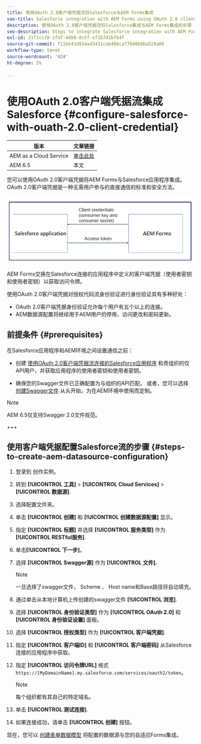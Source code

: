 ```yaml
---
title: 使用OAuth 2.0客户端凭据流将Salesforce与AEM Forms集成
seo-title: Salesforce integration with AEM Forms using OAuth 2.0 client credentials flow
description: 使用OAuth 2.0客户端凭据流将Salesforce集成与AEM Forms集成的步骤
seo-description: Steps to integrate Salesforce integration with AEM Forms using OAuth 2.0 client credentials flow
exl-id: 31f2ccf8-1f4f-4d88-8c5f-ef1b7d1bfb4f
source-git-commit: f11bb43d914a43431cab408ca77690b6ba528a06
workflow-type: tm+mt
source-wordcount: '424'
ht-degree: 5%

---
```


# 使用OAuth 2.0客户端凭据流集成Salesforce  {#configure-salesforce-with-ouath-2.0-client-credential}

| 版本 | 文章链接 |
| -------- | ---------------------------- |
| AEM as a Cloud Service | [单击此处](https://experienceleague.adobe.com/docs/experience-manager-cloud-service/content/forms/integrate/use-form-data-model/oauth2-client-credentials-flow-for-server-to-server-integration.html) |
| AEM 6.5 | 本文 |

您可以使用OAuth 2.0客户端凭据将AEM Forms与Salesforce应用程序集成。 OAuth 2.0客户端凭据是一种无需用户参与的直接通信的标准和安全方法。

![在AEM Forms和Salesforce应用程序之间设置通信时的工作流](/help/forms/using/assets/salesforce-workflow.png)

AEM Forms交换在Salesforce连接的应用程序中定义的客户端凭据（使用者密钥和使用者密钥）以获取访问令牌。

使用OAuth 2.0客户端凭据对授权代码流身份验证进行身份验证具有多种好处：

* OAuth 2.0客户端凭据身份验证允许每个用户有五个以上的连接。
* AEM数据源配置将继续用于AEM用户的停用、访问更改和密码更新。

## 前提条件 {#prerequisites}

在Salesforce应用程序和AEM环境之间设置通信之前：

* 创建 [使用OAuth 2.0客户端凭据流连接的Salesforce应用程序](https://help.salesforce.com/s/articleView?id=sf.connected_app_client_credentials_setup.htm&amp;type=5) 和贵组织的仅API用户，并获取应用程序的使用者密钥和使用者密钥。

* 确保您的Swagger文件已正确配置为与组织的API匹配。 或者，您可以选择 [创建Swagger文件](https://experienceleague.adobe.com/docs/experience-manager-learn/cloud-service/forms/integrate-with-salesforce/describe-rest-api.html) 从头开始，为在AEM环境中使用而定制。
>[!NOTE]
>
> AEM 6.5仅支持Swagger 2.0文件规范。

+++

## 使用客户端凭据配置Salesforce流的步骤 {#steps-to-create-aem-datasource-configuration}

1. 登录到  创作实例。
1. 转到 **[!UICONTROL 工具]** > **[!UICONTROL Cloud Services]** > **[!UICONTROL 数据源]**.
1. 选择配置文件夹。
1. 单击 **[!UICONTROL 创建]** 和 **[!UICONTROL 创建数据源配置]** 显示。
1. 指定 **[!UICONTROL 标题]** 并选择 **[!UICONTROL 服务类型]** 作为 **[!UICONTROL RESTful服务]**.
1. 单击&#x200B;**[!UICONTROL 下一步]**。
1. 选择 **[!UICONTROL Swagger源]** 作为 **[!UICONTROL 文件].**
   >[!NOTE]
   >
   > 一旦选择了swagger文件， Scheme 、 Host name和Base路径将自动填充。

1. 通过单击从本地计算机上传创建的swagger文件 **[!UICONTROL 浏览]**.
1. 选择 **[!UICONTROL 身份验证类型]** 作为 **[!UICONTROL OAuth 2.0]** 和 **[!UICONTROL 身份验证设置]** 面板。
1. 选择 **[!UICONTROL 授权类型]** 作为 **[!UICONTROL 客户端凭据]**.
1. 指定 **[!UICONTROL 客户端ID]** 和 **[!UICONTROL 客户端密码]** 从Salesforce连接的应用程序中获取。
1. 指定 **[!UICONTROL 访问令牌URL]** 格式
   `https://[MyDomainName].my.salesforce.com/services/oauth2/token`。

   >[!NOTE]
   >
   > 每个组织都有其自己的特定域名。

1. 单击 **[!UICONTROL 测试连接]**.
1. 如果连接成功，请单击 **[!UICONTROL 创建]** 按钮。

现在，您可以 [创建表单数据模型](https://experienceleague.adobe.com/docs/experience-manager-65/forms/form-data-model/create-form-data-models.html?lang=en) 将配置的数据源与您的自适应Forms集成。

